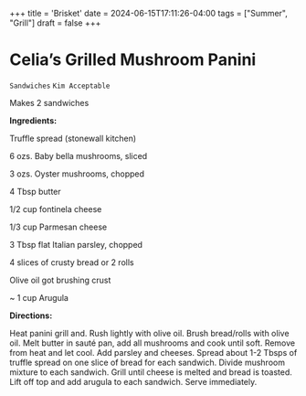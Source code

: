 +++
title = 'Brisket'
date = 2024-06-15T17:11:26-04:00
tags = ["Summer", "Grill"]
draft = false
+++
# Celia’s Grilled Mushroom Panini

`Sandwiches` `Kim Acceptable`

Makes 2 sandwiches

**Ingredients:**

Truffle spread (stonewall kitchen)

6 ozs. Baby bella mushrooms, sliced

3 ozs. Oyster mushrooms, chopped

4 Tbsp butter

1/2 cup fontinela cheese

1/3 cup Parmesan cheese

3 Tbsp flat Italian parsley, chopped 

4 slices of crusty bread or 2 rolls

Olive oil got brushing crust

~ 1 cup Arugula 

**Directions:**

Heat panini grill and. Rush lightly with olive oil. Brush bread/rolls with olive oil. Melt butter in sauté pan, add all mushrooms and cook until soft. Remove from heat and let cool. Add parsley and cheeses. Spread about 1-2 Tbsps of truffle spread on one slice of bread for each sandwich. Divide mushroom mixture to each sandwich. Grill until cheese is melted and bread is toasted. Lift off top and add arugula to each sandwich. Serve immediately. 
